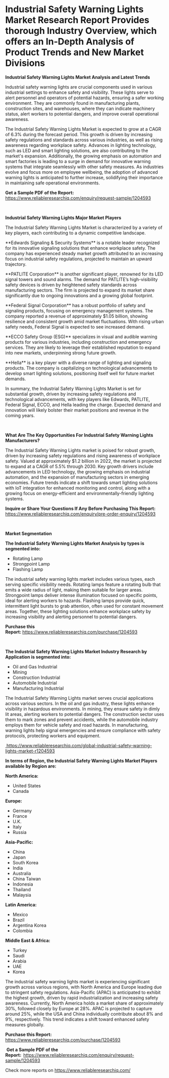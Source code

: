 <p><h1>Industrial Safety Warning Lights Market Research Report Provides thorough Industry Overview, which offers an In-Depth Analysis of Product Trends and New Market Divisions</h1></p><p><strong>Industrial Safety Warning Lights Market Analysis and Latest Trends</strong></p>
<p><p>Industrial safety warning lights are crucial components used in various industrial settings to enhance safety and visibility. These lights serve to alert personnel and operators of potential hazards, ensuring a safer working environment. They are commonly found in manufacturing plants, construction sites, and warehouses, where they can indicate machinery status, alert workers to potential dangers, and improve overall operational awareness.</p><p>The Industrial Safety Warning Lights Market is expected to grow at a CAGR of 6.3% during the forecast period. This growth is driven by increasing safety regulations and standards across various industries, as well as rising awareness regarding workplace safety. Advances in lighting technology, such as LED and smart lighting solutions, are also contributing to the market's expansion. Additionally, the growing emphasis on automation and smart factories is leading to a surge in demand for innovative warning systems that integrate seamlessly with other safety measures. As industries evolve and focus more on employee wellbeing, the adoption of advanced warning lights is anticipated to further increase, solidifying their importance in maintaining safe operational environments.</p></p>
<p><strong>Get a Sample PDF of the Report:&nbsp;</strong> <a href="https://www.reliableresearchiq.com/enquiry/request-sample/1204593?utm_campaign=1129&utm_medium=2&utm_source=Github&utm_content=ia&utm_term=31122024&utm_id=industrial-safety-warning-lights">https://www.reliableresearchiq.com/enquiry/request-sample/1204593</a></p>
<p>&nbsp;</p>
<p><strong>Industrial Safety Warning Lights Major Market Players</strong></p>
<p><p>The Industrial Safety Warning Lights Market is characterized by a variety of key players, each contributing to a dynamic competitive landscape.</p><p>**Edwards Signaling & Security Systems** is a notable leader recognized for its innovative signaling solutions that enhance workplace safety. The company has experienced steady market growth attributed to an increasing focus on industrial safety regulations, projected to maintain an upward trajectory.</p><p>**PATLITE Corporation** is another significant player, renowned for its LED signal towers and sound alarms. The demand for PATLITE’s high-visibility safety devices is driven by heightened safety standards across manufacturing sectors. The firm is projected to expand its market share significantly due to ongoing innovations and a growing global footprint.</p><p>**Federal Signal Corporation** has a robust portfolio of safety and signaling products, focusing on emergency management systems. The company reported a revenue of approximately $1.05 billion, showing resilience and consistent growth amid market fluctuations. With rising urban safety needs, Federal Signal is expected to see increased demand.</p><p>**ECCO Safety Group (ESG)** specializes in visual and audible warning products for various industries, including construction and emergency services. They are likely to leverage their established reputation to expand into new markets, underpinning strong future growth.</p><p>**Hella** is a key player with a diverse range of lighting and signaling products. The company is capitalizing on technological advancements to develop smart lighting solutions, positioning itself well for future market demands.</p><p>In summary, the Industrial Safety Warning Lights Market is set for substantial growth, driven by increasing safety regulations and technological advancements, with key players like Edwards, PATLITE, Federal Signal, ECCO, and Hella leading the charge. Expected demand and innovation will likely bolster their market positions and revenue in the coming years.</p></p>
<p>&nbsp;</p>
<p><strong>What Are The Key Opportunities For Industrial Safety Warning Lights Manufacturers?</strong></p>
<p><p>The Industrial Safety Warning Lights market is poised for robust growth, driven by increasing safety regulations and rising awareness of workplace safety. Valued at approximately $1.2 billion in 2022, the market is projected to expand at a CAGR of 5.5% through 2030. Key growth drivers include advancements in LED technology, the growing emphasis on industrial automation, and the expansion of manufacturing sectors in emerging economies. Future trends indicate a shift towards smart lighting solutions with IoT integration for enhanced monitoring and control, along with a growing focus on energy-efficient and environmentally-friendly lighting systems.</p></p>
<p><strong>Inquire or Share Your Questions If Any Before Purchasing This Report:</strong> <a href="https://www.reliableresearchiq.com/enquiry/pre-order-enquiry/1204593?utm_campaign=1129&utm_medium=2&utm_source=Github&utm_content=ia&utm_term=31122024&utm_id=industrial-safety-warning-lights">https://www.reliableresearchiq.com/enquiry/pre-order-enquiry/1204593</a></p>
<p>&nbsp;</p>
<p><strong>Market Segmentation</strong></p>
<p><strong>The Industrial Safety Warning Lights Market Analysis by types is segmented into:</strong></p>
<p><ul><li>Rotating Lamp</li><li>Strongpoint Lamp</li><li>Flashing Lamp</li></ul></p>
<p><p>The industrial safety warning lights market includes various types, each serving specific visibility needs. Rotating lamps feature a rotating bulb that emits a wide radius of light, making them suitable for larger areas. Strongpoint lamps deliver intense illumination focused on specific points, ideal for alerting workers to hazards. Flashing lamps provide quick, intermittent light bursts to grab attention, often used for constant movement areas. Together, these lighting solutions enhance workplace safety by increasing visibility and alerting personnel to potential dangers.</p></p>
<p><strong>Purchase this Report:&nbsp;</strong><a href="https://www.reliableresearchiq.com/purchase/1204593?utm_campaign=1129&utm_medium=2&utm_source=Github&utm_content=ia&utm_term=31122024&utm_id=industrial-safety-warning-lights">https://www.reliableresearchiq.com/purchase/1204593</a></p>
<p>&nbsp;</p>
<p><strong>The Industrial Safety Warning Lights Market Industry Research by Application is segmented into:</strong></p>
<p><ul><li>Oil and Gas Industrial</li><li>Mining</li><li>Construction Industrial</li><li>Automobile Industrial</li><li>Manufacturing Industrial</li></ul></p>
<p><p>The Industrial Safety Warning Lights market serves crucial applications across various sectors. In the oil and gas industry, these lights enhance visibility in hazardous environments. In mining, they ensure safety in dimly lit areas, alerting workers to potential dangers. The construction sector uses them to mark zones and prevent accidents, while the automobile industry employs them for vehicle safety and road hazards. In manufacturing, warning lights help signal emergencies and ensure compliance with safety protocols, protecting workers and equipment.</p></p>
<p><a href="https://www.reliableresearchiq.com/global-industrial-safety-warning-lights-market-r1204593?utm_campaign=1129&utm_medium=2&utm_source=Github&utm_content=ia&utm_term=31122024&utm_id=industrial-safety-warning-lights">&nbsp;https://www.reliableresearchiq.com/global-industrial-safety-warning-lights-market-r1204593</a></p>
<p><strong>In terms of Region, the Industrial Safety Warning Lights Market Players available by Region are:</strong></p>
<p>
    <p> <strong> North America: </strong>
        <ul>
            <li>United States</li>
            <li>Canada</li>
        </ul>
        </p> 
    <p> <strong> Europe: </strong>
        <ul>
            <li>Germany</li>
            <li>France</li>
            <li>U.K.</li>
            <li>Italy</li>
            <li>Russia</li>
        </ul>
        </p> 
    <p> <strong> Asia-Pacific: </strong>
        <ul>
            <li>China</li>
            <li>Japan</li>
            <li>South Korea</li>
            <li>India</li>
            <li>Australia</li>
            <li>China Taiwan</li>
            <li>Indonesia</li>
            <li>Thailand</li>
            <li>Malaysia</li>
        </ul>
        </p> 
    <p> <strong> Latin America: </strong>
        <ul>
            <li>Mexico</li>
            <li>Brazil</li>
            <li>Argentina Korea</li>
            <li>Colombia</li>
        </ul>
        </p> 
    <p> <strong> Middle East & Africa: </strong>
        <ul>
            <li>Turkey</li>
            <li>Saudi</li>
            <li>Arabia</li>
            <li>UAE</li>
            <li>Korea</li>
        </ul>
    </p>
    </p>
<p><p>The industrial safety warning lights market is experiencing significant growth across various regions, with North America and Europe leading due to stringent safety regulations. Asia-Pacific (APAC) is anticipated to exhibit the highest growth, driven by rapid industrialization and increasing safety awareness. Currently, North America holds a market share of approximately 30%, followed closely by Europe at 28%. APAC is projected to capture around 25%, while the USA and China individually contribute about 8% and 9%, respectively. This trend indicates a shift toward enhanced safety measures globally.</p></p>
<p><strong>Purchase this Report: </strong><a href="https://www.reliableresearchiq.com/purchase/1204593?utm_campaign=1129&utm_medium=2&utm_source=Github&utm_content=ia&utm_term=31122024&utm_id=industrial-safety-warning-lights">https://www.reliableresearchiq.com/purchase/1204593</a></p>
<p>&nbsp;<strong>Get a Sample PDF of the Report:&nbsp;&nbsp;</strong><a href="https://www.reliableresearchiq.com/enquiry/request-sample/1204593?utm_campaign=1129&utm_medium=2&utm_source=Github&utm_content=ia&utm_term=31122024&utm_id=industrial-safety-warning-lights">https://www.reliableresearchiq.com/enquiry/request-sample/1204593</a></p>
<p><strong></strong></p>
<p>Check more reports on <a href="https://www.reliableresearchiq.com/?utm_campaign=1129&utm_medium=2&utm_source=Github&utm_content=ia&utm_term=31122024&utm_id=industrial-safety-warning-lights">https://www.reliableresearchiq.com/</a></p>